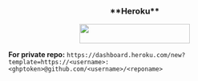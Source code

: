 <h3 align="center">
      **Heroku** 
</h3>

<p align="center"><a href="https://dashboard.heroku.com/new?template=https://github.com/hedala/hira"> <img src="https://img.shields.io/badge/Deploy%20On%20Heroku-black?style=for-the-badge&logo=heroku" width="220" height="38.45"/></a></p>



**For private repo:** ```https://dashboard.heroku.com/new?template=https://<username>:<ghptoken>@github.com/<username>/<reponame>```
